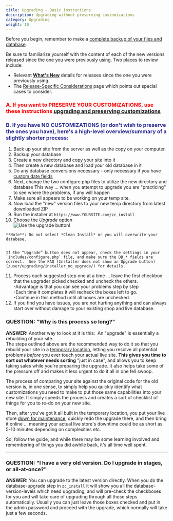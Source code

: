 ```yaml
---
title: Upgrading - Basic instructions 
description: Upgrading without preserving customizations
category: Upgrading 
weight: 10
---
```


Before you begin, remember to make a [complete backup of your files and database](/user/running/backup/). 

Be sure to familiarize yourself with the content of each of the new versions released since the one you were previously using. Two places to review include:

- Relevant [**What's New**](https://www.zen-cart.com/docs/) details for releases since the one you were previously using.
- The [Release-Specific Considerations](/user/upgrading/release_specific_upgrade_considerations/) page which points out special cases to consider.

### <font color="#ff0000"> **A. If you want to PRESERVE YOUR CUSTOMIZATIONS, use these instructions [upgrading and preserving customizations](/user/upgrading/detailed_upgrading/)** </font>

### <font color="#333399">B. If you have NO CUSTOMIZATIONS (or don't wish to preserve the ones you have), here's a high-level overview/**summary** of a slightly shorter process:</font>

1.  Back up your site from the server as well as the copy on your computer.
2.  Backup your database
3.  Create a new directory and copy your site into it
4.  Then create a new database and load your old database in it
5.  Do any database conversions necessary - only necessary if you have [custom date fields](/user/upgrading/date_standardization/)
6.  Next, change the two configure.php files to utilize the new directory and database  This way ... when you attempt to upgrade you are "practicing" to see where the problems, if any will happen  
7.  Make sure all appears to be working on your temp site.
8.  Now load the "new" version files to your new temp directory from latest downloaded ZIP
9.  Run the installer at `https://www.YOURSITE.com/zc_install`
10.  Choose the *Upgrade* option  
![Use the upgrade button!](/images/upgrade_button.png)

    **Note**: Do not select *Clean Install* or you will overwrite your database.


    If the “Upgrade” button does not appear, check the settings in your `includes/configure.php` file, and make sure the DB_* fields are correct.  See the FAQ [Installer does not show an Upgrade button](/user/upgrading/installer_no_upgrade/) for details.

11.  Process each suggested step one at a time ... leave the first checkbox that the upgrader picked checked and uncheck the others.  
    -Advantage is that you can see your problems step by step  
    -Each time it completes it will recheck the boxes left to go.  
    -Continue in this method until all boxes are unchecked.
12.  If you find you have issues, you are not hurting anything and can always start over without damage to your existing shop and live database.  

### QUESTION: "Why is this process so long?"

**ANSWER:** Another way to look at it is this:  An "upgrade" is essentially a rebuilding of your site.  
The steps outlined above are the recommended way to do it so that you rebuild your site in a <u>temporary location,</u> letting you resolve all potential problems *before* you ever touch your actual live site. **This gives you time to sort out whatever needs sorting** "just in case", and allows you to keep taking sales while you're preparing the upgrade. It also helps take some of the pressure off and makes it less urgent to do it all in one fell swoop.  

The process of comparing your site against the original code for the old version is, in one sense, to simply help you quickly identify what customizations you need to make to put those same capabilities into your new site. It simply speeds the process and creates a sort of checklist of things for you to re-do on your new site.  

Then, after you've got it all built in the temporary location, you put your live store [down for maintenance](/user/running/down_for_maintenance), quickly redo the upgrade there, and then bring it online ... meaning your actual live store's downtime could be as short as 5-10 minutes depending on complexities etc.  

So, follow the guide, and while there may be some learning involved and remembering of things you did awhile back, it's all time well spent.  

* * *

### QUESTION: "I have a very old version. Do I upgrade in stages, or all-at-once?"

**ANSWER:** You can upgrade to the latest version directly. When you do the database-upgrade step in `zc_install` it will show you all the database-version-levels which need upgrading, and will pre-check the checkboxes for you and will take care of upgrading through all those steps automatically. Usually you can just leave those boxes checked and put in the admin password and proceed with the upgrade, which normally will take just a few seconds.  
